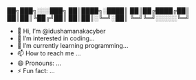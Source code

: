 
██╗███╗░░░███╗
██║████╗░████║
██║██╔████╔██║
██║██║╚██╔╝██║
██║██║░╚═╝░██║
╚═╝╚═╝░░░░░╚═╝


- 👋 Hi, I’m @idushamanakacyber
- 👀 I’m interested in coding...
- 🌱 I’m currently learning programming...
- 📫 How to reach me ...
- 😄 Pronouns: ...
- ⚡ Fun fact: ...

<!---
iduvaianuvaiyoutube/iduvaianuvaiyoutube is a ✨ special ✨ repository because its `README.md` (this file) appears on your GitHub profile.
You can click the Preview link to take a look at your changes.
--->
